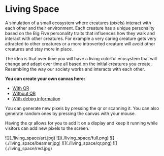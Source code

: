 <!--art.created_on="2024-8-10"-->
# Living Space

A simulation of a small ecosystem where creatures (pixels) interact with each other and their environment. Each creature has a unique personality based on the Big Five personality traits that influences how they walk and interact with other creatures. For example a very caring creature gets very attracted to other creatures or a more introverted creature will avoid other creatures and stay more in place.

The idea is that over time you will have a living colorful ecosystem that will change and adapt over time all based on the initial creatures you create. Resembling the way our society works and interacts with each other. 

**You can create your own canvas here:**

<!-- TODO: add query params to local links  -->
- [With QR](../living_space.md)
- [Without QR](https://lyrx.dev/living_space/?QR=false)
- [With debug information](http://lyrx.dev/living_space/?DEBUG_INFO=true)

You can generate new pixels by pressing the qr or scanning it. You can also generate random ones by pressing the canvas with your mouse.

Having the qr allows for you to add it on a display and keep it running while visitors can add new pixels to the screen.

<carousel>
![](./living_space/art.jpg)
![](./living_space/full.png)
![](./living_space/beamer.jpg)
![](./living_space/qr.png)
![](./living_space/red.jpg)
</carousel>
